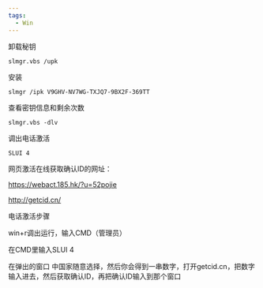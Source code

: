 ```yaml
---
tags:
  - Win
---
```

卸载秘钥  

`slmgr.vbs /upk`

安装

`slmgr /ipk V9GHV-NV7WG-TXJQ7-9BX2F-369TT`

查看密钥信息和剩余次数

`slmgr.vbs -dlv`

调出电话激活

`SLUI 4`

  

网页激活在线获取确认ID的网址：

https://webact.185.hk/?u=52pojie

http://getcid.cn/


电话激活步骤

win+r调出运行，输入CMD（管理员）

在CMD里输入SLUI 4

在弹出的窗口 中国家随意选择，然后你会得到一串数字，打开getcid.cn，把数字输入进去，然后获取确认ID，再把确认ID输入到那个窗口